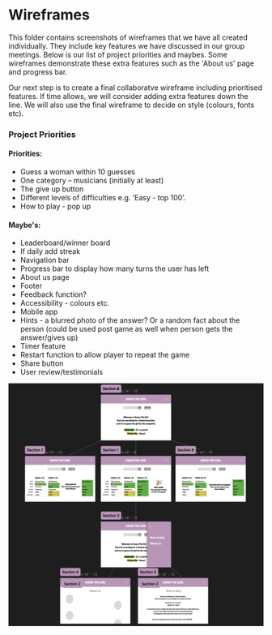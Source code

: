 # Wireframes

This folder contains screenshots of wireframes that we have all created individually. They include key features we have discussed in our group meetings. Below is our list of project priorities and maybes. Some wireframes demonstrate these extra features such as the 'About us' page and progress bar. 

Our next step is to create a final collaboratve wireframe including prioritised features. If time allows, we will consider adding extra features down the line. We will also use the final wireframe to decide on style (colours, fonts etc).

### Project Priorities

#### Priorities:
- Guess a woman within 10 guesses
- One category – musicians (initially at least)
- The give up button
- Different levels of difficulties e.g. ‘Easy - top 100’.
- How to play - pop up

#### Maybe's:
- Leaderboard/winner board
- If daily add streak
- Navigation bar
- Progress bar to display how many turns the user has left
- About us page
- Footer
- Feedback function?
- Accessibility - colours etc. 
- Mobile app
- Hints - a blurred photo of the answer? Or a random fact about the person (could be used post game as well when person gets the answer/gives up)
- Timer feature
- Restart function to allow player to repeat the game
- Share button
- User review/testimonials 


![erin-wireframe](../Wireframes/erin-wireframe.png)

